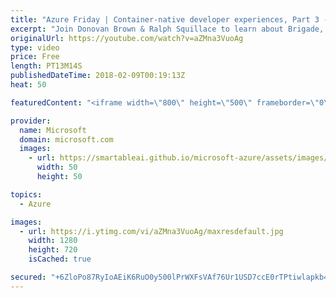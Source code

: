 ```yaml
---
title: "Azure Friday | Container-native developer experiences, Part 3 - Brigade"
excerpt: "Join Donovan Brown & Ralph Squillace to learn about Brigade, the Kubernetes-native service that creates structured container pipelines from JavaScript functions, letting you \"script\" your cluster in reaction to events. You'll also learn about Kashti, the web dashboard that shows you the status of all"
originalUrl: https://youtube.com/watch?v=aZMna3VuoAg
type: video
price: Free
length: PT13M14S
publishedDateTime: 2018-02-09T00:19:13Z
heat: 50

featuredContent: "<iframe width=\"800\" height=\"500\" frameborder=\"0\" src=\"https://www.youtube.com/embed/aZMna3VuoAg\" allow=\"accelerometer; autoplay; encrypted-media; gyroscope; picture-in-picture\" allowfullscreen></iframe>"

provider:
  name: Microsoft
  domain: microsoft.com
  images:
    - url: https://smartableai.github.io/microsoft-azure/assets/images/organizations/microsoft.com-50x50.jpg
      width: 50
      height: 50

topics:
  - Azure

images:
  - url: https://i.ytimg.com/vi/aZMna3VuoAg/maxresdefault.jpg
    width: 1280
    height: 720
    isCached: true

secured: "+6ZloPo87RyIoAEiK6RuO0y500lPrWXFsVAf76Ur1USD7ccE0rTPtiwlapkb4xMhN8eScQPV7UQRuB4oycIbcN7YVU0b2XsSjhQgevyipIlV93pux2dfsfr9UPV1bbeZL8HCDteUczT1SDerr9olCb9WBFkNeG2ZPYR30ViM13213KD1+PHyj7sc4+cR3z75bOTaSNsDcpLIK9KeoYXUH9+R++YyWjhbFGSqvbXIzFk7LS1Aeo54jFkYMsA+oDlsYwza/EpKBEdKzSLYXkFPb28nHJkZONT7yf+/EfBnxfOLyu/hqFZOdbjedvskNIn4EG77BJYOXZuGyDCznlH9j163jWbTOaJS1xA/t19vmCYElXEWIh8HaDEDTQO6ng/B0rf+mYlwJkEqEEBN+q+7bP1myXNSw4Vu7Nt3lIZTCd4=;TLv4bvcp+aEYNhamyMR2+A=="
---
```


